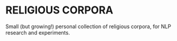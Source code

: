 RELIGIOUS CORPORA
=================

Small (but growing!) 
personal collection of religious corpora,
for NLP research and experiments.
